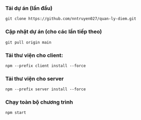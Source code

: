 ### Tải dự án (lần đầu)
`git clone https://github.com/nntruyen027/quan-ly-diem.git`

### Cập nhật dự án (cho các lần tiếp theo)
`git pull origin main`

### Tải thư viện cho client:
`npm --prefix client install --force`

### Tải thư viện cho server 
`npm --prefix server install --force`

### Chạy toàn bộ chương trình
`npm start`

